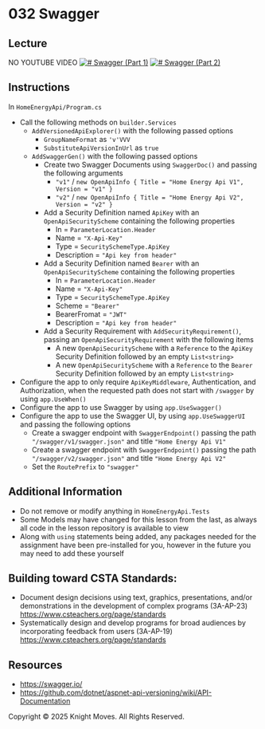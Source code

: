 # 032 Swagger

## Lecture

NO YOUTUBE VIDEO
[![# Swagger (Part 1)](https://img.youtube.com/vi/1E4uIz_DkU4/0.jpg)](https://www.youtube.com/watch?v=1E4uIz_DkU4)
[![# Swagger (Part 2)](https://img.youtube.com/vi/rZzhNrmw3zA/0.jpg)](https://www.youtube.com/watch?v=rZzhNrmw3zA)

## Instructions

In `HomeEnergyApi/Program.cs`
- Call the following methods on `builder.Services`
    - `AddVersionedApiExplorer()` with the following passed options
        - `GroupNameFormat` as `'v'VVV`
        - `SubstituteApiVersionInUrl` as `true`
    - `AddSwaggerGen()` with the following passed options
        - Create two Swagger Documents using `SwaggerDoc()` and passing the following arguments
            - `"v1"` / `new OpenApiInfo { Title = "Home Energy Api V1", Version = "v1" }`
            - `"v2"` / `new OpenApiInfo { Title = "Home Energy Api V2", Version = "v2" }`
        - Add a Security Definition named `ApiKey` with an `OpenApiSecurityScheme` containing the following properties
            - In = `ParameterLocation.Header`
            - Name = `"X-Api-Key"`
            - Type = `SecuritySchemeType.ApiKey`
            - Description = `"Api key from header"`
        - Add a Security Definition named `Bearer` with an `OpenApiSecurityScheme` containing the following properties
            - In = `ParameterLocation.Header`
            - Name = `"X-Api-Key"`
            - Type = `SecuritySchemeType.ApiKey`
            - Scheme = `"Bearer"`
            - BearerFromat = `"JWT"`
            - Description = `"Api key from header"`
        - Add a Security Requirement with `AddSecurityRequirement()`, passing an `OpenApiSecurityRequirement` with the following items
            - A new `OpenApiSecurityScheme` with a `Reference` to the `ApiKey` Security Definition followed by an empty `List<string>`
            - A new `OpenApiSecurityScheme` with a `Reference` to the `Bearer` Security Definition followed by an empty `List<string>`
- Configure the app to only require `ApiKeyMiddleware`, Authentication, and Authorization, when the requested path does not start with `/swagger` by using `app.UseWhen()`
- Configure the app to use Swagger by using `app.UseSwagger()`
- Configure the app to use the Swagger UI, by using `app.UseSwaggerUI` and passing the following options
    - Create a swagger endpoint with `SwaggerEndpoint()` passing the path `"/swagger/v1/swagger.json"` and title `"Home Energy Api V1"`
    - Create a swagger endpoint with `SwaggerEndpoint()` passing the path `"/swagger/v2/swagger.json"` and title `"Home Energy Api V2"`
    - Set the `RoutePrefix` to `"swagger"`

## Additional Information
- Do not remove or modify anything in `HomeEnergyApi.Tests`
- Some Models may have changed for this lesson from the last, as always all code in the lesson repository is available to view
- Along with `using` statements being added, any packages needed for the assignment have been pre-installed for you, however in the future you may need to add these yourself

## Building toward CSTA Standards:
- Document design decisions using text, graphics, presentations, and/or demonstrations in the development of complex programs (3A-AP-23) https://www.csteachers.org/page/standards
- Systematically design and develop programs for broad audiences by incorporating feedback from users (3A-AP-19) https://www.csteachers.org/page/standards

## Resources
- https://swagger.io/
- https://github.com/dotnet/aspnet-api-versioning/wiki/API-Documentation

Copyright &copy; 2025 Knight Moves. All Rights Reserved.
